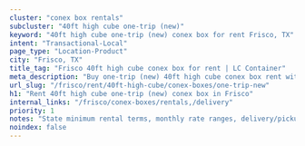 ```yaml
---
cluster: "conex box rentals"
subcluster: "40ft high cube one-trip (new)"
keyword: "40ft high cube one-trip (new) conex box for rent Frisco, TX"
intent: "Transactional-Local"
page_type: "Location-Product"
city: "Frisco, TX"
title_tag: "Frisco 40ft high cube conex box for rent | LC Container"
meta_description: "Buy one-trip (new) 40ft high cube conex box rent with local delivery in Frisco, TX. LC Container — local Since 2003. Request a fast quote today."
url_slug: "/frisco/rent/40ft-high-cube/conex-boxes/one-trip-new"
h1: "Rent 40ft high cube one-trip (new) conex box in Frisco"
internal_links: "/frisco/conex-boxes/rentals,/delivery"
priority: 1
notes: "State minimum rental terms, monthly rate ranges, delivery/pickup fees, service area."
noindex: false
---
```


<!-- TODO: Add unique city/inventory copy, images, and internal links here. -->
